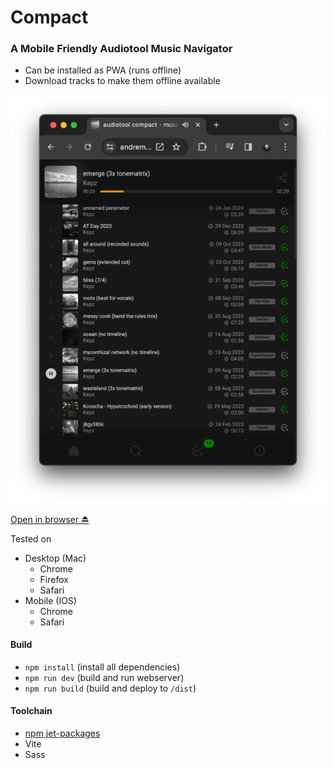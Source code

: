 # Compact

### A Mobile Friendly Audiotool Music Navigator

* Can be installed as PWA (runs offline)
* Download tracks to make them offline available

![screenshot.png](screenshot.png)

[Open in browser ⏏︎](https://andremichelle.io/compact)

Tested on

* Desktop (Mac)
    * Chrome
    * Firefox
    * Safari
* Mobile (IOS)
    * Chrome
    * Safari

#### Build

* `npm install` (install all dependencies)
* `npm run dev` (build and run webserver)
* `npm run build` (build and deploy to `/dist`)

#### Toolchain

* [npm jet-packages](https://www.npmjs.com/settings/andremichelle/packages)
* Vite
* Sass